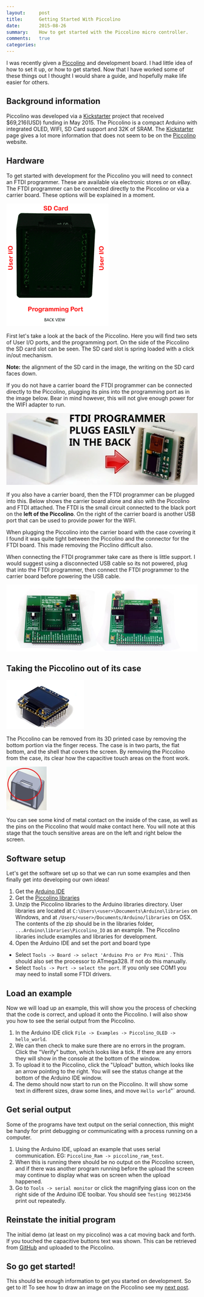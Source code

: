 ```yaml
---
layout:     post
title:      Getting Started With Piccolino
date:       2015-08-26
summary:    How to get started with the Piccolino micro controller.
comments:   true
categories:
---
```


I was recently given a [Piccolino](http://piccolino.rocks/) and development board. I had little idea of how to set it up, or how to get started. Now that I have worked some of these things out I thought I would share a guide, and hopefully make life easier for others.

Background information
----------------------
Piccolino was developed via a [Kickstarter](https://www.kickstarter.com/projects/piccolino/piccolino-arduino-compatible-wifi-oled-sram-sd-car/description) project that received $69,216(USD) funding in May 2015. The Piccolino is a compact Arduino with integrated OLED, WIFI, SD Card support and 32K of SRAM. The [Kickstarter](https://www.kickstarter.com/projects/piccolino/piccolino-arduino-compatible-wifi-oled-sram-sd-car/description) page gives a lot more information that does not seem to be on the [Piccolino](http://piccolino.rocks/) website.

Hardware
--------

To get started with development for the Piccolino you will need to connect an FTDI programmer. These are available via electronic stores or on eBay. The FTDI programmer can be connected directly to the Piccolino or via a carrier board. These options will be explained in a moment.

<img class="right fixedWidth"
src="/images/posts/piccolino/Piccolino_back.png"
alt="Piccolino with no case"
title="Piccolino with no case">

First let's take a look at the back of the Piccolino. Here you will find two sets of User I/O ports, and the programming port. On the side of the Piccolino the SD card slot can be seen. The SD card slot is spring loaded with a click in/out mechanism.

**Note:** the alignment of the SD card in the image, the writing on the SD card faces down.

If you do not have a carrier board the FTDI programmer can be connected directly to the Piccolino, plugging its pins into the programming port as in the image below. Bear in mind however, this will not give enough power for the WIFI adapter to run.

<img
src="/images/posts/piccolino/Piccolino_FTDI.png"
alt="Piccolino, Carrier Board and FTDI programmer"
title="Piccolino with no case">

If you also have a carrier board, then the FTDI programmer can be plugged into this. Below shows the carrier board alone and also with the Piccolino and FTDI attached. The FTDI is the small circuit connected to the black port on the **left of the Piccolino**. On the right of the carrier board is another USB port that can be used to provide power for the WIFI.

When plugging the Piccolino into the carrier board with the case covering it I found it was quite tight between the Piccolino and the connector for the FTDI board. This made removing the Picclino difficult also.

When connecting the FTDI programmer take care as there is little support. I would suggest using a disconnected USB cable so its not powered, plug that into the FTDI programmer, then connect the FTDI programmer to the carrier board before powering the USB cable.

<img
src="/images/posts/piccolino/PiccolinoCarrierBoard.png"
alt="Piccolino, Carrier Board and FTDI programmer"
title="Piccolino with no case">

Taking the Piccolino out of its case
------------------------------------

<img  class="right fixedWidth"
src="/images/posts/piccolino/Piccolino_noCase.png"
alt="Piccolino with no case"
title="Piccolino with no case">

The Piccolino can be removed from its 3D printed case by removing the bottom portion via the finger recess. The case is in two parts, the flat bottom, and the shell that covers the screen. By removing the Piccolino from the case, its clear how the capacitive touch areas on the front work.

<img  class="fixedWidth right"
width="106" height="115"
src="/images/posts/piccolino/Piccolino_fingerHoleInCase.png"
alt="Piccolino with no case"
title="Piccolino with no case">

You can see some kind of metal contact on the inside of the case, as well as the pins on the Piccolino that would make contact here. You will note at this stage that the touch sensitive areas are on the left and right below the screen.

Software setup
--------------

Let's get the software set up so that we can run some examples and then finally get into developing our own ideas!

1. Get the [Arduino IDE](http://www.piccolino.rocks/)
1. Get the [Piccolino libraries](http://www.piccolino.rocks/)
1. Unzip the Piccolino libraries to the Arduino libraries directory. User libraries are located at `C:\Users\<user>\Documents\Arduino\libraries` on Windows, and at `/Users/<user>/Documents/Arduino/libraries` on OSX. The contents of the zip should be in the libraries folder, `...Arduino\libraries\Piccolino_IO` as an example. The Piccolino libraries include examples and libraries for development.
1. Open the Arduino IDE and set the port and board type
  * Select `Tools -> Board -> select 'Arduino Pro or Pro Mini'` . This should also set the processor to ATmega328. If not do this manually.
  * Select `Tools -> Port -> select the port`. If you only see COM1 you may need to install some FTDI drivers.

Load an example
---------------

Now we will load up an example, this will show you the process of checking that the code is correct, and upload it onto the Piccolino. I will also show you how to see the serial output from the Piccolino.

1. In the Arduino IDE click `File -> Examples -> Piccolino_OLED -> hello_world`.
1. We can then check to make sure there are no errors in the program. Click the "Verify" button, which looks like a tick. If there are any errors they will show in the console at the bottom of the window.
1. To upload it to the Piccolino, click the "Upload" button, which looks like an arrow pointing to the right. You will see the status change at the bottom of the Arduino IDE window.
1. The demo should now start to run on the Piccolino. It will show some text in different sizes, draw some lines, and move `Hello world`"` around.

Get serial output
-----------------

Some of the programs have text output on the serial connection, this might be handy for print debugging or communicating with a process running on a computer.

1. Using the Arduino IDE, upload an example that uses serial communication. EG: `Piccolino_Ram -> piccolino_ram_test`.
1. When this is running there should be no output on the Piccolino screen, and if there was another program running before the upload the screen may continue to display what was on screen when the upload happened.
1. Go to `Tools -> serial monitor` or click the magnifying glass icon on the right side of the Arduino IDE toolbar. You should see `Testing 90123456` print out repeatedly.

Reinstate the initial program
-----------------------------

The initial demo (at least on my piccolino) was a cat moving back and forth. If you touched the capacitive buttons text was shown. This can be retrieved from [GitHub](https://github.com/wctek/OLED_cat_TOUCH) and uploaded to the Piccolino.

So go get started!
------------------

This should be enough information to get you started on development. So get to it! To see how to draw an image on the Piccolino see my [next post](/2015/09/08/DrawingImagesWithPiccolino).
